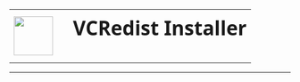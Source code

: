 <style>
    table {
        border: none;
    }    

  img {
    margin-right: 20px;
  }
  p {
    margin-top: 7px;
    font-size: 35px;
    font-family: "Segoe UI";
  }
</style>

<table align="center">
  <tr>
    <td>
      <img
        src="https://icons.iconarchive.com/icons/dakirby309/simply-styled/256/Microsoft-Visual-Studio-icon.png"
        width="70"
      />
    </td>
    <td>
      <p><strong>VCRedist Installer</strong></p>
    </td>
  </tr>
</table>
<hr>


